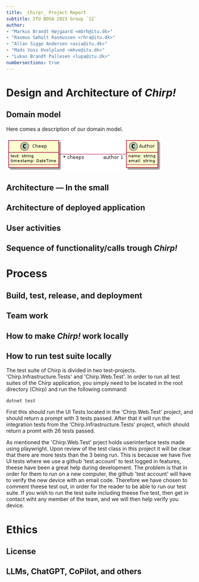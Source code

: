 ```yaml
---
title: _Chirp!_ Project Report
subtitle: ITU BDSA 2023 Group `12`
author:
- "Markus Brandt Højgaard <mbrh@itu.dk>"
- "Rasmus Søholt Rasmussen <rhra@itu.dk>"
- "Allan Sigge Andersen <asia@itu.dk>"
- "Mads Voss Hvelplund <mhve@itu.dk>"
- "Lukas Brandt Pallesen <lupa@itu.dk>"
numbersections: true
---
```


# Design and Architecture of _Chirp!_

## Domain model

Here comes a description of our domain model.

![Illustration of the _Chirp!_ data model as UML class diagram.](docs/images/domain_model.png)

## Architecture — In the small

## Architecture of deployed application

## User activities

## Sequence of functionality/calls trough _Chirp!_

# Process

## Build, test, release, and deployment

## Team work

## How to make _Chirp!_ work locally

## How to run test suite locally
The test suite of Chirp is divided in two test-projects. 'Chirp.Infrastructure.Tests' and 'Chirp.Web.Test'.
In order to run all test suites of the Chirp application, you simply need to be located in the root directory (Chirp) and run the following command:
```
dotnet test
```
First this should run the UI Tests located in the 'Chirp.Web.Test' project, and should return a prompt with 3 tests passed.
After that it will run the integration tests from the 'Chirp.Infrastructure.Tests' project, which should return a promt with 26 tests passed.

As mentioned the 'Chirp.Web.Test' prject holds userinterface tests made using playwright. Upon review of the test class in this project it will be clear that there are more tests than the 3 being run. This is because we have five UI tests where we use a github 'test account' to test logged in features, theese have been a great help during development. The problem is that in order for them to run on a new computer, the github 'test account' will have to verify the new device with an email code. Therefore we have chosen to comment theese test out, in order for the reader to be able to run our test suite.
If you wish to run the test suite including theese five test, then get in contact wiht any member of the team, and we will then help verify you device.
# Ethics

## License

## LLMs, ChatGPT, CoPilot, and others